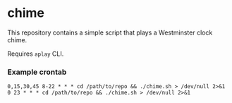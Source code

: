 # chime

This repository contains a simple script that plays a Westminster clock chime.

Requires `aplay` CLI.

### Example crontab
```
0,15,30,45 8-22 * * * cd /path/to/repo && ./chime.sh > /dev/null 2>&1
0 23 * * * cd /path/to/repo && ./chime.sh > /dev/null 2>&1
```
